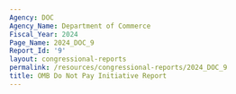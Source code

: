 ```yaml
---
Agency: DOC
Agency_Name: Department of Commerce
Fiscal_Year: 2024
Page_Name: 2024_DOC_9
Report_Id: '9'
layout: congressional-reports
permalink: /resources/congressional-reports/2024_DOC_9
title: OMB Do Not Pay Initiative Report
---
```

